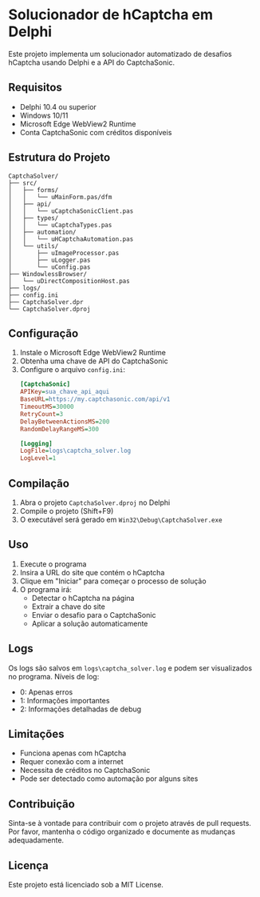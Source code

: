 # Solucionador de hCaptcha em Delphi

Este projeto implementa um solucionador automatizado de desafios hCaptcha usando Delphi e a API do CaptchaSonic.

## Requisitos

- Delphi 10.4 ou superior
- Windows 10/11
- Microsoft Edge WebView2 Runtime
- Conta CaptchaSonic com créditos disponíveis

## Estrutura do Projeto

```
CaptchaSolver/
├── src/
│   ├── forms/
│   │   └── uMainForm.pas/dfm
│   ├── api/
│   │   └── uCaptchaSonicClient.pas
│   ├── types/
│   │   └── uCaptchaTypes.pas
│   ├── automation/
│   │   └── uHCaptchaAutomation.pas
│   └── utils/
│       ├── uImageProcessor.pas
│       ├── uLogger.pas
│       └── uConfig.pas
├── WindowlessBrowser/
│   └── uDirectCompositionHost.pas
├── logs/
├── config.ini
├── CaptchaSolver.dpr
└── CaptchaSolver.dproj
```

## Configuração

1. Instale o Microsoft Edge WebView2 Runtime
2. Obtenha uma chave de API do CaptchaSonic
3. Configure o arquivo `config.ini`:
   ```ini
   [CaptchaSonic]
   APIKey=sua_chave_api_aqui
   BaseURL=https://my.captchasonic.com/api/v1
   TimeoutMS=30000
   RetryCount=3
   DelayBetweenActionsMS=200
   RandomDelayRangeMS=300

   [Logging]
   LogFile=logs\captcha_solver.log
   LogLevel=1
   ```

## Compilação

1. Abra o projeto `CaptchaSolver.dproj` no Delphi
2. Compile o projeto (Shift+F9)
3. O executável será gerado em `Win32\Debug\CaptchaSolver.exe`

## Uso

1. Execute o programa
2. Insira a URL do site que contém o hCaptcha
3. Clique em "Iniciar" para começar o processo de solução
4. O programa irá:
   - Detectar o hCaptcha na página
   - Extrair a chave do site
   - Enviar o desafio para o CaptchaSonic
   - Aplicar a solução automaticamente

## Logs

Os logs são salvos em `logs\captcha_solver.log` e podem ser visualizados no programa.
Níveis de log:
- 0: Apenas erros
- 1: Informações importantes
- 2: Informações detalhadas de debug

## Limitações

- Funciona apenas com hCaptcha
- Requer conexão com a internet
- Necessita de créditos no CaptchaSonic
- Pode ser detectado como automação por alguns sites

## Contribuição

Sinta-se à vontade para contribuir com o projeto através de pull requests.
Por favor, mantenha o código organizado e documente as mudanças adequadamente.

## Licença

Este projeto está licenciado sob a MIT License.